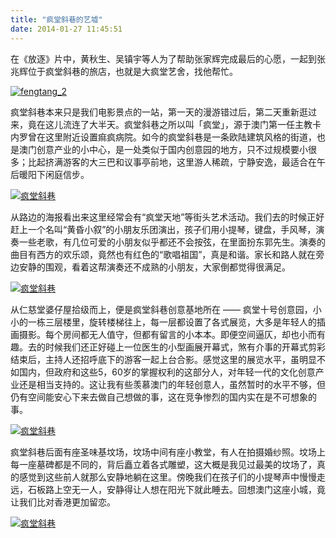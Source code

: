```yaml
---
title: "疯堂斜巷的艺墟"
date: 2014-01-27 11:45:51
---
```


在《放逐》片中，黄秋生、吴镇宇等人为了帮助张家辉完成最后的心愿，一起到张兆辉位于疯堂斜巷的旅店，也就是大疯堂艺舍，找他帮忙。 

[![fengtang_2](../../../images/2014/fengtang_2.jpg)](../../../images/2014/fengtang_2.jpg) 

疯堂斜巷本来只是我们电影景点的一站，第一天的漫游错过后，第二天重新逛过来，竟在这儿流连了大半天。疯堂斜巷之所以叫「疯堂」，源于澳门第一任主教卡内罗曾在这里附近设置痲疯病院。如今的疯堂斜巷是一条欧陆建筑风格的街道，也是澳门创意产业的小中心，是一处类似于国内创意园的地方，只不过规模要小很多；比起挤满游客的大三巴和议事亭前地，这里游人稀疏，宁静安逸，最适合在午后暖阳下闲庭信步。 

[![疯堂斜巷](../../../images/2014/fengtang_1.jpg)](../../../images/2014/fengtang_1.jpg) 

从路边的海报看出来这里经常会有“疯堂天地”等街头艺术活动。我们去的时候正好赶上一个名叫“黄昏小叙”的小朋友乐团演出，孩子们用小提琴，键盘，手风琴，演奏一些老歌，有几位可爱的小朋友似乎都还不会按弦，在里面扮东郭先生。演奏的曲目有西方的欢乐颂，竟然也有红色的“歌唱祖国”，真是和谐。家长和路人就在旁边安静的围观，看着这帮演奏还不成熟的小朋友，大家倒都觉得很满足。 

[![疯堂斜巷](../../../images/2014/fengtang_6.jpg)](../../../images/2014/fengtang_6.jpg) 

从仁慈堂婆仔屋拾级而上，便是疯堂斜巷创意基地所在 —— 疯堂十号创意园，小小的一栋三层楼里，旋转楼梯往上，每一层都设置了各式展览，大多是年轻人的插画摄影。每个房间都无人值守，但都有留言的小本本。即便空间逼仄，却也小而有趣。去的时候我们还正好碰上一位医生的小型画展开幕式，煞有介事的开幕式剪彩结束后，主持人还招呼底下的游客一起上台合影。感觉这里的展览水平，虽明显不如国内，但政府和这些5，60岁的掌握权利的这部分人，对年轻一代的文化创意产业还是相当支持的。这让我有些羡慕澳门的年轻创意人，虽然暂时的水平不够，但仍有空间能安心下来去做自己想做的事，这在竞争惨烈的国内实在是不可想象的事。 

[![疯堂斜巷](../../../images/2014/fengtang_4.jpg)](../../../images/2014/fengtang_4.jpg) 

疯堂斜巷后面有座圣味基坟场，坟场中间有座小教堂，有人在拍摄婚纱照。坟场上每一座墓碑都是不同的，背后矗立着各式雕塑，这大概是我见过最美的坟场了，真的感觉到这些前人就那么安静地躺在这里。傍晚我们在孩子们的小提琴声中慢慢走远，石板路上空无一人，安静得让人想在阳光下就此睡去。回想澳门这座小城，竟让我们比对香港更加留恋。

[![疯堂斜巷](../../../images/2014/fengtang_5.jpg)](../../../images/2014/fengtang_5.jpg) 